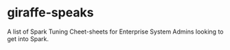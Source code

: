 # giraffe-speaks
A list of Spark Tuning Cheet-sheets for Enterprise System Admins looking to get into Spark.
